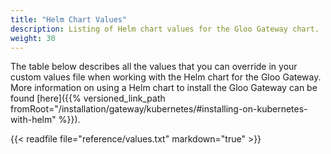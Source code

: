 ```yaml
---
title: "Helm Chart Values"
description: Listing of Helm chart values for the Gloo Gateway chart.
weight: 30
---
```


The table below describes all the values that you can override in your custom values file when working with the Helm chart for the Gloo Gateway. More information on using a Helm chart to install the Gloo Gateway can be found [here]({{% versioned_link_path fromRoot="/installation/gateway/kubernetes/#installing-on-kubernetes-with-helm" %}}).

{{< readfile file="reference/values.txt" markdown="true" >}}
